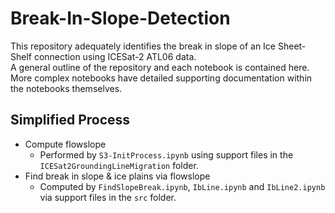 # Break-In-Slope-Detection

This repository adequately identifies the break in slope of an Ice Sheet-Shelf connection using ICESat-2 ATL06 data. <br>
A general outline of the repository and each notebook is contained here. More complex notebooks have detailed supporting documentation within the notebooks themselves.

## Simplified Process
* Compute flowslope
  * Performed by `S3-InitProcess.ipynb` using support files in the `ICESat2GroundingLineMigration` folder.
* Find break in slope & ice plains via flowslope
  * Computed by `FindSlopeBreak.ipynb`, `IbLine.ipynb` and `IbLine2.ipynb` via support files in the `src` folder.

